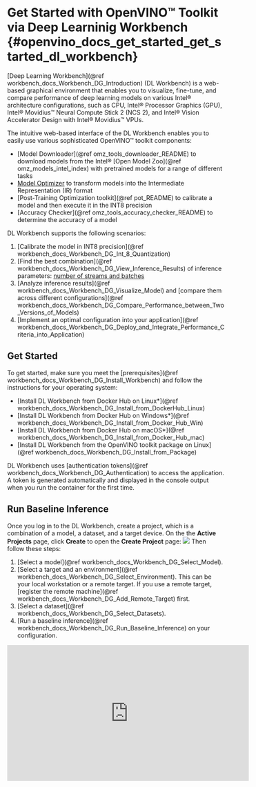 # Get Started with OpenVINO™ Toolkit via Deep Learninig Workbench {#openvino_docs_get_started_get_started_dl_workbench}

[Deep Learning Workbench](@ref workbench_docs_Workbench_DG_Introduction) (DL Workbench) is a web-based graphical environment that enables you to visualize, fine-tune, and 
compare performance of deep learning models on various Intel® architecture configurations, such as CPU,
Intel® Processor Graphics (GPU), Intel® Movidius™ Neural Compute Stick 2 (NCS 2), and Intel® Vision Accelerator Design with Intel® Movidius™ VPUs. 

The intuitive web-based interface of the DL Workbench enables you to easily use various sophisticated
OpenVINO™ toolkit components:
* [Model Downloader](@ref omz_tools_downloader_README) to download models from the Intel® [Open Model Zoo](@ref omz_models_intel_index) 
with pretrained models for a range of different tasks
* [Model Optimizer](../MO_DG/Deep_Learning_Model_Optimizer_DevGuide.md) to transform models into
the Intermediate Representation (IR) format
* [Post-Training Optimization toolkit](@ref pot_README) to calibrate a model and then execute it in the
 INT8 precision
* [Accuracy Checker](@ref omz_tools_accuracy_checker_README) to determine the accuracy of a model

DL Workbench supports the following scenarios:
1. [Calibrate the model in INT8 precision](@ref workbench_docs_Workbench_DG_Int_8_Quantization)  
2. [Find the best combination](@ref workbench_docs_Workbench_DG_View_Inference_Results) of inference parameters: [number of streams and batches](../optimization_guide/dldt_optimization_guide.md)
3. [Analyze inference results](@ref workbench_docs_Workbench_DG_Visualize_Model) and [compare them across different configurations](@ref workbench_docs_Workbench_DG_Compare_Performance_between_Two_Versions_of_Models)
4. [Implement an optimal configuration into your application](@ref workbench_docs_Workbench_DG_Deploy_and_Integrate_Performance_Criteria_into_Application)   

## Get Started 

To get started, make sure you meet the [prerequisites](@ref workbench_docs_Workbench_DG_Install_Workbench) and follow the instructions for your operating system:

* [Install DL Workbench from Docker Hub on Linux*](@ref workbench_docs_Workbench_DG_Install_from_DockerHub_Linux)
* [Install DL Workbench from Docker Hub on Windows*](@ref workbench_docs_Workbench_DG_Install_from_Docker_Hub_Win)
* [Install DL Workbench from Docker Hub on macOS*](@ref workbench_docs_Workbench_DG_Install_from_Docker_Hub_mac)
* [Install DL Workbench from the OpenVINO toolkit package on Linux](@ref workbench_docs_Workbench_DG_Install_from_Package)

DL Workbench uses [authentication tokens](@ref workbench_docs_Workbench_DG_Authentication) to access the application. A token 
is generated automatically and displayed in the console output when you run the container for the first time.

## Run Baseline Inference

Once you log in to the DL Workbench, create a project, which is a combination of a model, a dataset, and a target device. On the the **Active Projects** page, click **Create** to open the **Create Project** page:
![](./dl_workbench_img/configuration_wizard-b.png)
Then follow these steps:
1. [Select a model](@ref workbench_docs_Workbench_DG_Select_Model).
2. [Select a target and an environment](@ref workbench_docs_Workbench_DG_Select_Environment). This can be your local workstation or a remote target. If you use a remote target, [register the remote machine](@ref workbench_docs_Workbench_DG_Add_Remote_Target) first. 
3. [Select a dataset](@ref workbench_docs_Workbench_DG_Select_Datasets).
4. [Run a baseline inference](@ref workbench_docs_Workbench_DG_Run_Baseline_Inference) on your configuration.

<iframe width="560" height="315" src="https://www.youtube.com/embed/9TRJwEmY0K4" frameborder="0" allow="accelerometer; autoplay; encrypted-media; gyroscope; picture-in-picture" allowfullscreen></iframe>

